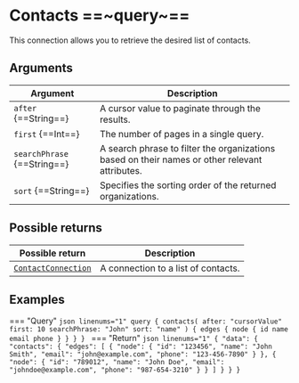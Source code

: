 # Contacts ==~query~==

This connection allows you to retrieve the desired list of contacts.

## Arguments

| Argument                           	| Description                                                                                                                                              	|
|------------------------------------	|---------------------------------------------------------------------------------------------------------------------------------------------------------	|
| `after` {==String==}              	| A cursor value to paginate through the results.                                                                                                         	|
| `first` {==Int==}                 	| The number of pages in a single query.                                                                                                                  	|
| `searchPhrase` {==String==}           | A search phrase to filter the organizations based on their names or other relevant attributes.                                                            |
| `sort` {==String==}               	| Specifies the sorting order of the returned organizations.                                                                                               	|

## Possible returns

| Possible return                                                       	| Description                           	|
|-----------------------------------------------------------------------	|---------------------------------------	|
| [`ContactConnection`](../Objects/ContactConnection.md)             	    | A connection to a list of contacts.  	    |

## Examples

=== "Query"
    ```json linenums="1"
    query {
      contacts(
        after: "cursorValue"
        first: 10
        searchPhrase: "John"
        sort: "name"
      ) {
        edges {
          node {
            id
            name
            email
            phone
          }
        }
      }
    }
    ```
=== "Return"
    ```json linenums="1"
    {
      "data": {
        "contacts": {
          "edges": [
            {
              "node": {
                "id": "123456",
                "name": "John Smith",
                "email": "john@example.com",
                "phone": "123-456-7890"
              }
            },
            {
              "node": {
                "id": "789012",
                "name": "John Doe",
                "email": "johndoe@example.com",
                "phone": "987-654-3210"
              }
            }
          ]
        }
      }
    }
    ```
